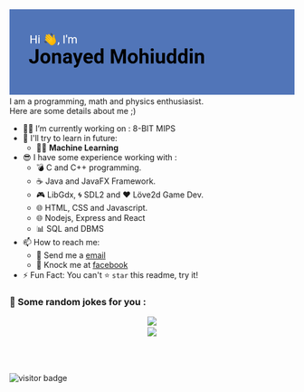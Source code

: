<img src = "/header.png">
I am a programming, math and physics enthusiasist. </br>
Here are some details about me ;)

- 👨‍🔧 I’m currently working on : 8-BIT MIPS
- 🚀 I'll try to learn in future:
  - 🏃‍♂️ __Machine Learning__
- 😎 I have some experience working with : 
  - 💣 C and C++ programming.
  - ☕ Java and JavaFX Framework.
  - 🎮 LibGdx, 🌀 SDL2 and ❤ Löve2d Game Dev.
  - 🌐 HTML, CSS and Javascript.
  - 🌐 Nodejs, Express and React
  - 📊 SQL and DBMS
- 📫 How to reach me: 
  - 📧 Send me a [email](jonayedmohiuddin@gmail.com)
  - 📲 Knock me at [facebook](https://www.facebook.com/jonayedmohiuddin)
- ⚡ Fun Fact: You can't ⭐ `star` this readme, try it!
### 🤣 Some random jokes for you :
<div align="center">
  <img src="https://readme-jokes.vercel.app/api?bgColor=%23212529&textColor=%23ffddd2&qColor=%23f94144&aColor=%2390be6d&borderColor=%23f9c74f&codeColor=%23f9c74f">
</div>

<div align="center">
  <img src="https://github-readme-stats.vercel.app/api?username=JonayedMohiuddin&show_icons=true&theme=blue-green">
</div>

<br/><br/>

<img src="https://visitor-badge.laobi.icu/badge?page_id=JonayedMohiuddin" alt="visitor badge"/>


